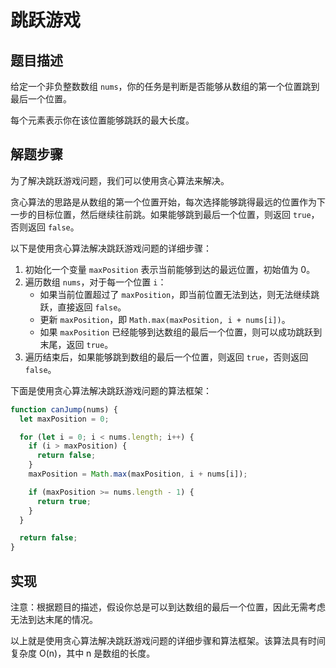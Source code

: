 # 跳跃游戏

## 题目描述

给定一个非负整数数组 `nums`，你的任务是判断是否能够从数组的第一个位置跳到最后一个位置。

每个元素表示你在该位置能够跳跃的最大长度。

## 解题步骤

为了解决跳跃游戏问题，我们可以使用贪心算法来解决。

贪心算法的思路是从数组的第一个位置开始，每次选择能够跳得最远的位置作为下一步的目标位置，然后继续往前跳。如果能够跳到最后一个位置，则返回 `true`，否则返回 `false`。

以下是使用贪心算法解决跳跃游戏问题的详细步骤：

1. 初始化一个变量 `maxPosition` 表示当前能够到达的最远位置，初始值为 0。
2. 遍历数组 `nums`，对于每一个位置 `i`：
   - 如果当前位置超过了 `maxPosition`，即当前位置无法到达，则无法继续跳跃，直接返回 `false`。
   - 更新 `maxPosition`，即 `Math.max(maxPosition, i + nums[i])`。
   - 如果 `maxPosition` 已经能够到达数组的最后一个位置，则可以成功跳跃到末尾，返回 `true`。
3. 遍历结束后，如果能够跳到数组的最后一个位置，则返回 `true`，否则返回 `false`。

下面是使用贪心算法解决跳跃游戏问题的算法框架：

```javascript
function canJump(nums) {
  let maxPosition = 0;

  for (let i = 0; i < nums.length; i++) {
    if (i > maxPosition) {
      return false;
    }
    maxPosition = Math.max(maxPosition, i + nums[i]);

    if (maxPosition >= nums.length - 1) {
      return true;
    }
  }

  return false;
}
```

## 实现


注意：根据题目的描述，假设你总是可以到达数组的最后一个位置，因此无需考虑无法到达末尾的情况。

以上就是使用贪心算法解决跳跃游戏问题的详细步骤和算法框架。该算法具有时间复杂度 O(n)，其中 n 是数组的长度。